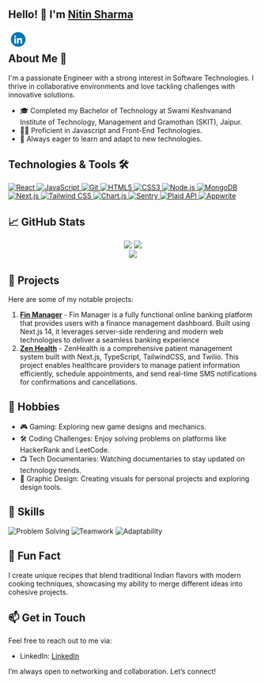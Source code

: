 <!-- This image is a header for the project 
![Nitin Sharma](https://github.com/Nitin-Sharma-coder/Nitin-Sharma-coder/blob/main/myheader.png)-->
## Hello! 👋 I'm [Nitin Sharma](https://3dportfolio-nitin-sharma.netlify.app/)

<a href="https://www.linkedin.com/in/nitin-sharma-coder/">
  <img align="left" width="40" height="40" src="https://github.com/Nitin-Sharma-coder/Nitin-Sharma-coder/blob/main/pic3.gif" />
</a>
<!-- <a href="https://twitter.com/your-twitter">
  <img align="left" width="40" height="40" src="https://github.com/Nitin-Sharma-coder/Nitin-Sharma-coder/blob/main/twitter.gif" />
</a> -->
<!-- <a href="https://www.instagram.com/your-instagram/">
  <img align="left" width="40" height="40" src="https://github.com/Nitin-Sharma-coder/Nitin-Sharma-coder/blob/main/insta.gif" />
</a> -->
<!-- <a href="https://devpost.com/your-devpost">
  <img align="left" width="40" height="40" src="https://github.com/Nitin-Sharma-coder/Nitin-Sharma-coder/blob/main/devpost.png" />
</a> -->

<br/>

## About Me 🚀
I'm a passionate Engineer with a strong interest in Software Technologies. I thrive in collaborative environments and love tackling challenges with innovative solutions.

- 🎓 Completed my Bachelor of Technology at Swami Keshvanand Institute of Technology, Management and Gramothan (SKIT), Jaipur.
- 👨‍💻 Proficient in Javascript and Front-End Technologies.
- 🌱 Always eager to learn and adapt to new technologies.

## Technologies & Tools 🛠️

<p align="left">
 <a href="#">
<img alt="React" src="https://img.shields.io/badge/ReactJs-3DDC84?style=for-the-badge&logo=React&logoColor=white" />
<img alt="JavaScript" src="https://img.shields.io/badge/javascript%20-%23323330.svg?&style=for-the-badge&logo=javascript&logoColor=%23F7DF1E"/>
<img alt="Git" src="https://img.shields.io/badge/git%20-%23F05033.svg?&style=for-the-badge&logo=git&logoColor=white"/>
<img alt="HTML5" src="https://img.shields.io/badge/html5%20-%23E34F26.svg?&style=for-the-badge&logo=html5&logoColor=white"/>
<img alt="CSS3" src="https://img.shields.io/badge/css3%20-%231572B6.svg?&style=for-the-badge&logo=css3&logoColor=white"/>
<img alt="Node.js" src="https://img.shields.io/badge/Node.js-339933?style=for-the-badge&logo=nodedotjs&logoColor=white"/>
<img alt="MongoDB" src="https://img.shields.io/badge/MongoDB-4EA94B?style=for-the-badge&logo=mongodb&logoColor=white"/>
<img alt="Next.js" src="https://img.shields.io/badge/Next.js-000000?style=for-the-badge&logo=next.js&logoColor=white" />
<img alt="Tailwind CSS" src="https://img.shields.io/badge/Tailwind%20CSS-06B6D4?style=for-the-badge&logo=tailwind-css&logoColor=white" />
<img alt="Chart.js" src="https://img.shields.io/badge/Chart.js-F38F20?style=for-the-badge&logo=chart.js&logoColor=white" />
<img alt="Sentry" src="https://img.shields.io/badge/Sentry-362D59?style=for-the-badge&logo=sentry&logoColor=white" />
<img alt="Plaid API" src="https://img.shields.io/badge/Plaid-00A5E0?style=for-the-badge&logo=plaid&logoColor=white" />
<img alt="Appwrite" src="https://img.shields.io/badge/Appwrite-FF3C00?style=for-the-badge&logo=appwrite&logoColor=white" />
 </a>
</p>
 

## 📈 GitHub Stats

<div align="center">
  <img height="180em" src="https://github-readme-stats.vercel.app/api?username=Nitin-Sharma-coder&show_icons=true&theme=radical&hide_border=true" />
  <img height="180em" src="https://github-readme-stats.vercel.app/api/top-langs/?username=Nitin-Sharma-coder&layout=compact&theme=radical&hide_border=true" />
</div>

<div align="center">
  <img src="https://github-readme-streak-stats.herokuapp.com/?user=Nitin-Sharma-coder&theme=radical&hide_border=true" />
</div>

## 🌟 Projects
Here are some of my notable projects:

1. **[Fin Manager](https://fin-manager-banking.vercel.app/sign-in)** - Fin Manager is a fully functional online banking platform that provides users with a finance management dashboard. Built using Next.js 14, it leverages server-side rendering and modern web technologies to deliver a seamless banking experience
2. **[Zen Health](https://zen-health.vercel.app/)** - ZenHealth is a comprehensive patient management system built with Next.js, TypeScript, TailwindCSS, and Twilio. This project enables healthcare providers to manage patient information efficiently, schedule appointments, and send real-time SMS notifications for confirmations and cancellations.

<!-- ## 🏆 Achievements
- [Achievement 1: Description or link]
- [Achievement 2: Description or link]
- [Achievement 3: Description or link] -->

## 🎨 Hobbies
- 🎮 Gaming: Exploring new game designs and mechanics.
- 🛠️ Coding Challenges: Enjoy solving problems on platforms like HackerRank and LeetCode.
- 📺 Tech Documentaries: Watching documentaries to stay updated on technology trends.
- 🎨 Graphic Design: Creating visuals for personal projects and exploring design tools.

## 💼 Skills
<p align="left">
  <img alt="Problem Solving" src="https://img.shields.io/badge/Problem%20Solving-4CAF50?style=for-the-badge" />
  <img alt="Teamwork" src="https://img.shields.io/badge/Teamwork-2196F3?style=for-the-badge" />
  <img alt="Adaptability" src="https://img.shields.io/badge/Adaptability-FF9800?style=for-the-badge" />
</p>


## 🎉 Fun Fact
I create unique recipes that blend traditional Indian flavors with modern cooking techniques, showcasing my ability to merge different ideas into cohesive projects.

## 📫 Get in Touch
Feel free to reach out to me via:
- LinkedIn: [LinkedIn](https://www.linkedin.com/in/nitin-sharma-coder/)

  
I’m always open to networking and collaboration. Let’s connect!
